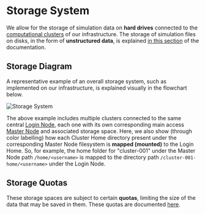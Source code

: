 # Storage System

We allow for the storage of simulation data on **hard drives** connected to the [computational clusters](clusters/overview.md) of our infrastructure. The storage of simulation files on disks, in the form of **unstructured data**, is explained [in this section](../data-on-disk/overview.md) of the documentation.

## Storage Diagram

A representative example of an overall storage system, such as implemented on our infrastructure, is explained visually in the flowchart below. 

![Storage System](/images/Storage-System.png "Storage System")

The above example includes multiple clusters connected to the same central [Login Node](login/overview.md), each one with its own corresponding main access [Master Node](clusters/directories.md) and associated storage space. Here, we also show (through color labelling) how each Cluster Home directory present under the corresponding Master Node filesystem is **mapped (mounted)** to the Login Home. So, for example, the home folder for "cluster-001" under the Master Node path `/home/<username>` is mapped to the directory path `/cluster-001-home/<username>` under the Login Node. 

## Storage Quotas

These storage spaces are subject to certain **quotas**, limiting the size of the data that may be saved in them. These quotas are documented [here](../data-on-disk/quotas.md).
